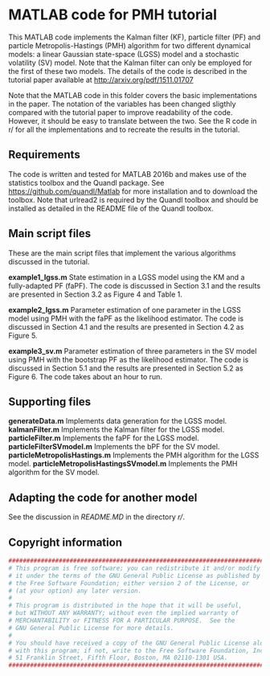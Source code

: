 # MATLAB code for PMH tutorial

This MATLAB code implements the Kalman filter (KF), particle filter (PF) and particle Metropolis-Hastings (PMH) algorithm for two different dynamical models: a linear Gaussian state-space (LGSS) model and a stochastic volatility (SV) model. Note that the Kalman filter can only be employed for the first of these two models. The details of the code is described in the tutorial paper available at http://arxiv.org/pdf/1511.01707

Note that the MATLAB code in this folder covers the basic implementations in the paper. The notation of the variables has been changed sligthly compared with the tutorial paper to improve readability of the code. However, it should be easy to translate between the two. See the R code in r/ for all the implementations and to recreate the results in the tutorial.

Requirements
--------------
The code is written and tested for MATLAB 2016b and makes use of the statistics toolbox and the Quandl package. See https://github.com/quandl/Matlab for more installation and to download the toolbox. Note that urlread2 is required by the Quandl toolbox and should be installed as detailed in the README file of the Quandl toolbox.

Main script files
--------------
These are the main script files that implement the various algorithms discussed in the tutorial.

**example1_lgss.m** State estimation in a LGSS model using the KM and a fully-adapted PF (faPF). The code is discussed in Section 3.1 and the results are presented in Section 3.2 as Figure 4 and Table 1.

**example2_lgss.m** Parameter estimation of one parameter in the LGSS model using PMH with the faPF as the likelihood estimator. The code is discussed in Section 4.1 and the results are presented in Section 4.2 as Figure 5.

**example3_sv.m** Parameter estimation of three parameters in the SV model using PMH with the bootstrap PF as the likelihood estimator. The code is discussed in Section 5.1 and the results are presented in Section 5.2 as Figure 6. The code takes about an hour to run.

Supporting files
--------------
**generateData.m** Implements data generation for the LGSS model.
**kalmanFilter.m** Implements the Kalman filter for the LGSS model.
**particleFilter.m** Implements the faPF for the LGSS model.
**particleFilterSVmodel.m** Implements the bPF for the SV model.
**particleMetropolisHastings.m** Implements the PMH algorithm for the LGSS model.
**particleMetropolisHastingsSVmodel.m** Implements the PMH algorithm for the SV model.

Adapting the code for another model
--------------
See the discussion in *README.MD* in the directory *r/*.

Copyright information
--------------
``` R
##############################################################################
# This program is free software; you can redistribute it and/or modify
# it under the terms of the GNU General Public License as published by
# the Free Software Foundation; either version 2 of the License, or
# (at your option) any later version.
#
# This program is distributed in the hope that it will be useful,
# but WITHOUT ANY WARRANTY; without even the implied warranty of
# MERCHANTABILITY or FITNESS FOR A PARTICULAR PURPOSE.  See the
# GNU General Public License for more details.
#
# You should have received a copy of the GNU General Public License along
# with this program; if not, write to the Free Software Foundation, Inc.,
# 51 Franklin Street, Fifth Floor, Boston, MA 02110-1301 USA.
##############################################################################
```
